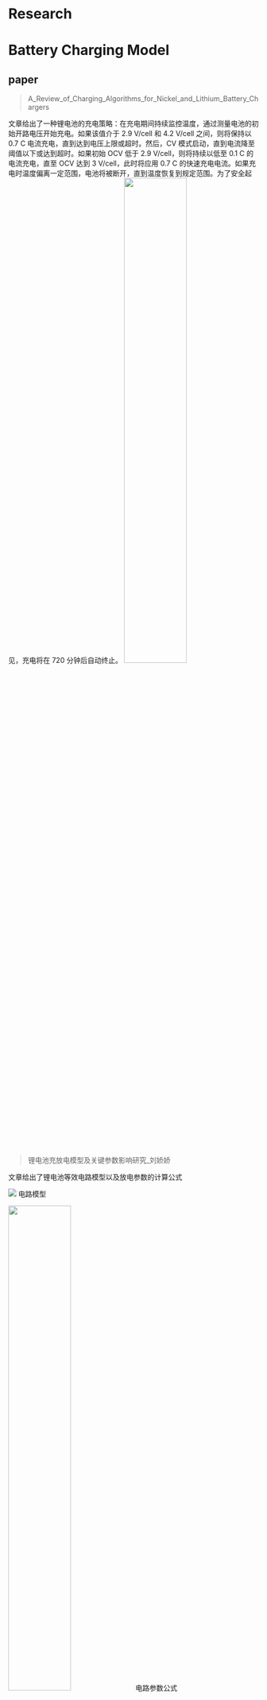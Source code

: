 # Research
# Battery Charging  Model

## paper

> A_Review_of_Charging_Algorithms_for_Nickel_and_Lithium_Battery_Chargers

文章给出了一种锂电池的充电策略：在充电期间持续监控温度，通过测量电池的初始开路电压开始充电。如果该值介于 2.9 V/cell 和 4.2 V/cell 之间，则将保持以 0.7 C 电流充电，直到达到电压上限或超时。然后，CV 模式启动，直到电流降至阈值以下或达到超时。如果初始 OCV 低于 2.9 V/cell，则将持续以低至 0.1 C 的电流充电，直至 OCV 达到 3 V/cell，此时将应用 0.7 C 的快速充电电流。如果充电时温度偏离一定范围，电池将被断开，直到温度恢复到规定范围。为了安全起见，充电将在 720 分钟后自动终止。
<img src="https://img-blog.csdnimg.cn/direct/e9248ed0944749a2b8e01cda444efb90.png" width="50%">

>锂电池充放电模型及关键参数影响研究_刘娇娇

文章给出了锂电池等效电路模型以及放电参数的计算公式

![](https://img-blog.csdnimg.cn/direct/78ae13ef29644619bd6c86229f890d2d.png ) 电路模型

<img src="https://img-blog.csdnimg.cn/direct/8702c2bd0328424eb2d28f244d4988ac.png" width="50%"> 电路参数公式

式中：E0 为锂电池内电势，V；K 为锂电池极化电压，V；Cmax 为 锂电池的最大容量，Ah；Qe 为锂电池充放电量，Ah；A 为指数区电压振幅，V；B为指数区时间常数的倒数；Efull 为电池满充 电压，V；Eexp 为锂电池放电曲线中指数区的截止电压，V；通常锂电池厂家会给定电池的额定电压 Erated ，按照锂电池的特性， Erated=0.929 5Eexp ；Qexp 为指数区域的电池容量，Ah；Enom 为放电 截 止 电 压 ，V；Qnom 为锂电池放电曲线中线性区的电池容量， Ah；R 为锂电池内电阻，Ω；Inom 为锂电池额定放电电流，A；锂 电池的额定放电电流和最大容量呈线性关系，Inom=0.434 783 Cmax ；IB 是流过锂电池的电流，单位为 A；h 是锂电池的充放电效率，根据经验可0.995~0.998。
# Battery capacity
| 地区 |  2020年居民人均年用电量（kw*h）|参考电池容量（kw*h），以年人均用电量除以180得到
|--|--|--|
| 瑞典 | 13085 |73

参考网址：https://www.indexmundi.com/map/?v=81000&r=eu&l=zh




 

<!--stackedit_data:
eyJoaXN0b3J5IjpbLTE1NTI3MjcwMCwxMTA4NDE3MDA5LDUzNj
EwMTU5Niw3MjAyODAxMzcsLTE5MzU2NDkwODgsLTEyNDQxMjUx
OTksNTU2NjQ3NTg4XX0=
-->